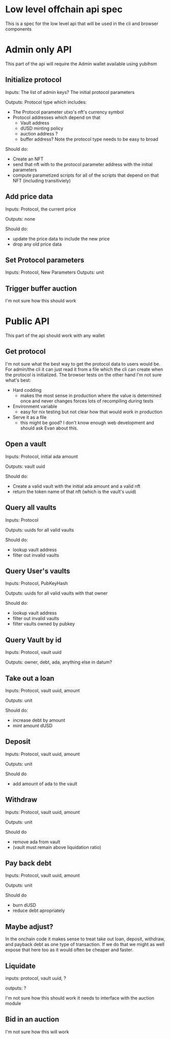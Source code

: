 # Low level offchain api spec

This is a spec for the low level api that will be used in the cli and browser components

# Admin only API

This part of the api will require the Admin wallet available using yubihsm

## Initialize protocol

Inputs:
	The list of admin keys?
	The initial protocol parameters

Outputs: Protocol type which includes:
- The Protocol parameter utxo's nft's currency symbol
- Protocol addresses which depend on that
	- Vault address
	- dUSD minting policy
	- auction address ?
	- buffer address?
Note the protocol type needs to be easy to broad

Should do:
- Create an NFT
- send that nft with to the protocol parameter address with the initial parameters
- compute parametized scripts for all of the scripts that depend on that NFT (including transitiviely)

## Add price data

Inputs: Protocol, the current price

Outputs: none

Should do:
- update the price data to include the new price
- drop any old price data

## Set Protocol parameters

Inputs: Protocol, New Parameters
Outputs: unit

## Trigger buffer auction

I'm not sure how this should work

# Public API

This part of the api should work with any wallet

## Get protocol

I'm not sure what the best way to get the protocol data to users would be.
For admin/the cli it can just read it from a file which the cli can create when
the protocol is initialized.
The browser tests on the other hand I'm not sure what's best:
- Hard codding
	- makes the most sense in production where the value is determined once and never changes
	forces lots of recompiling during tests
- Environment variable
	- easy for nix testing but not clear how that would work in production
- Serve it as a file
	- this might be good?
	I don't know enough web development and should ask Evan about this.

## Open a vault

Inputs: Protocol, initial ada amount

Outputs: vault uuid

Should do:
- Create a valid vault with the initial ada amount and a valid nft
- return the token name of that nft (which is the vault's uuid)

## Query all vaults

Inputs: Protocol

Outputs: uuids for all valid vaults

Should do:
- lookup vault address
- filter out invalid vaults

## Query User's vaults

Inputs: Protocol, PubKeyHash

Outputs: uuids for all valid vaults with that owner

Should do:
- lookup vault address
- filter out invalid vaults
- filter vaults owned by pubkey

## Query Vault by id
Inputs: Protocol, vault uuid

Outputs: owner, debt, ada, anything else in datum?

## Take out a loan

Inputs: Protocol, vault uuid, amount

Outputs: unit

Should do:
- increase debt by amount
- mint amount dUSD

## Deposit
Inputs: Protocol, vault uuid, amount

Outputs: unit

Should do
- add amount of ada to the vault

## Withdraw
Inputs: Protocol, vault uuid, amount

Outputs: unit

Should do
- remove ada from vault
- (vault must remain above liquidation ratio)

## Pay back debt
Inputs: Protocol, vault uuid, amount

Outputs: unit

Should do
- burn dUSD
- reduce debt apropriately

## Maybe adjust?

In the onchain code it makes sense to treat
take out loan, deposit, withdraw, and payback debt
as one type of transaction. If we do that we
might as well expose that here too as it would
often be cheaper and faster.

## Liquidate

inputs: protocol, vault uuid, ?

outputs: ?

I'm not sure how this should work
it needs to interface with the auction module

## Bid in an auction

I'm not sure how this will work
